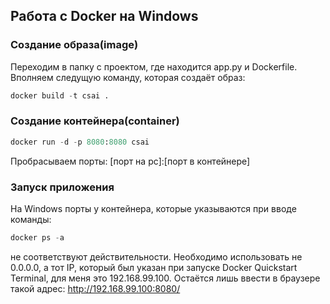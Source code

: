 Работа с Docker на Windows
---
### Создание образа(image)
Переходим в папку с проектом, где находится app.py и Dockerfile. Вполняем следущую команду, которая создаёт образ:
```python
docker build -t csai .
```
### Создание контейнера(container)
```python
docker run -d -p 8080:8080 csai
```
Пробрасываем порты: \[порт на pc\]:\[порт в контейнере\]
### Запуск приложения
На Windows порты у контейнера, которые указываются при вводе команды:
```python
docker ps -a
```
не соответствуют действительности. Необходимо использовать не 0.0.0.0, а тот IP, который был указан при запуске Docker Quickstart Terminal, для меня это 192.168.99.100. Остаётся лишь ввести в браузере такой адрес: http://192.168.99.100:8080/
